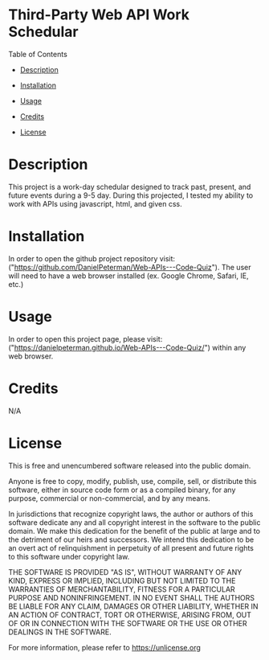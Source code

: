 # Third-Party Web API Work Schedular

Table of Contents

* [Description](#description)

* [Installation](#installation)

* [Usage](#usage)

* [Credits](#credits)

* [License](#license)

# Description

This project is a work-day schedular designed to track past, present, and future events during a 9-5 day. During this projected, I tested my ability to work with APIs using javascript, html, and given css.

# Installation

In order to open the github project repository visit: ("https://github.com/DanielPeterman/Web-APIs---Code-Quiz"). The user will need to have a web browser installed (ex. Google Chrome, Safari, IE, etc.) 

# Usage

In order to open this project page, please visit: ("https://danielpeterman.github.io/Web-APIs---Code-Quiz/") within any web browser.

# Credits

N/A

# License

This is free and unencumbered software released into the public domain.

Anyone is free to copy, modify, publish, use, compile, sell, or
distribute this software, either in source code form or as a compiled
binary, for any purpose, commercial or non-commercial, and by any
means.

In jurisdictions that recognize copyright laws, the author or authors
of this software dedicate any and all copyright interest in the
software to the public domain. We make this dedication for the benefit
of the public at large and to the detriment of our heirs and
successors. We intend this dedication to be an overt act of
relinquishment in perpetuity of all present and future rights to this
software under copyright law.

THE SOFTWARE IS PROVIDED "AS IS", WITHOUT WARRANTY OF ANY KIND,
EXPRESS OR IMPLIED, INCLUDING BUT NOT LIMITED TO THE WARRANTIES OF
MERCHANTABILITY, FITNESS FOR A PARTICULAR PURPOSE AND NONINFRINGEMENT.
IN NO EVENT SHALL THE AUTHORS BE LIABLE FOR ANY CLAIM, DAMAGES OR
OTHER LIABILITY, WHETHER IN AN ACTION OF CONTRACT, TORT OR OTHERWISE,
ARISING FROM, OUT OF OR IN CONNECTION WITH THE SOFTWARE OR THE USE OR
OTHER DEALINGS IN THE SOFTWARE.

For more information, please refer to <https://unlicense.org>


